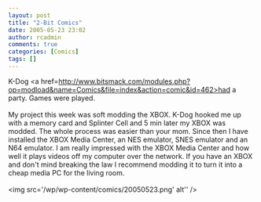 ```yaml
---
layout: post
title: "2-Bit Comics"
date: 2005-05-23 23:02
author: rcadmin
comments: true
categories: [Comics]
tags: []
---
```

K-Dog <a href=http://www.bitsmack.com/modules.php?op=modload&name=Comics&file=index&action=comic&id=462>had a party.</a> Games were played.<br />
<br />
My project this week was soft modding the XBOX. K-Dog hooked me up with a memory card and Splinter Cell and 5 min later my XBOX was modded. The whole process was easier than your mom. Since then I have installed the XBOX Media Center, an NES emulator, SNES emulator and an N64 emulator. I am really impressed with the XBOX Media Center and how well it plays videos off my computer over the network. If you have an XBOX and don't mind breaking the law I recommend modding it to turn it into a cheap media PC for the living room.<Br><br><!--more--><img src='/wp/wp-content/comics/20050523.png' alt'' />
